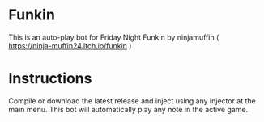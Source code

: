 # Funkin

This is an auto-play bot for Friday Night Funkin by ninjamuffin ( https://ninja-muffin24.itch.io/funkin )

# Instructions

Compile or download the latest release and inject using any injector at the main menu.
This bot will automatically play any note in the active game.
